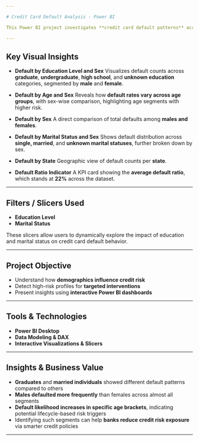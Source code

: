 ```yaml
---

# Credit Card Default Analysis - Power BI

This Power BI project investigates **credit card default patterns** across various demographic dimensions such as **education level**, **age**, **sex**, **state**, and **marital status**. The objective is to identify key trends and risk segments that influence the likelihood of credit card defaults.

---
```


## Key Visual Insights

* **Default by Education Level and Sex**
  Visualizes default counts across **graduate**, **undergraduate**, **high school**, and **unknown education** categories, segmented by **male** and **female**.

* **Default by Age and Sex**
  Reveals how **default rates vary across age groups**, with sex-wise comparison, highlighting age segments with higher risk.

* **Default by Sex**
  A direct comparison of total defaults among **males and females**.

* **Default by Marital Status and Sex**
  Shows default distribution across **single, married**, and **unknown marital statuses**, further broken down by sex.

* **Default by State**
  Geographic view of default counts per **state**.

* **Default Ratio Indicator**
  A KPI card showing the **average default ratio**, which stands at **22%** across the dataset.

---

## Filters / Slicers Used

* **Education Level**
* **Marital Status**

These slicers allow users to dynamically explore the impact of education and marital status on credit card default behavior.

---

## Project Objective

* Understand how **demographics influence credit risk**
* Detect high-risk profiles for **targeted interventions**
* Present insights using **interactive Power BI dashboards**

---

## Tools & Technologies

* **Power BI Desktop**
* **Data Modeling & DAX**
* **Interactive Visualizations & Slicers**

---

## Insights & Business Value

* **Graduates** and **married individuals** showed different default patterns compared to others
* **Males defaulted more frequently** than females across almost all segments
* **Default likelihood increases in specific age brackets**, indicating potential lifecycle-based risk triggers
* Identifying such segments can help **banks reduce credit risk exposure** via smarter credit policies

---

